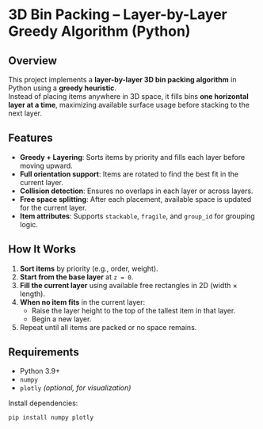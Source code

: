 # 3D Bin Packing – Layer-by-Layer Greedy Algorithm (Python)

## Overview
This project implements a **layer-by-layer 3D bin packing algorithm** in Python using a **greedy heuristic**.  
Instead of placing items anywhere in 3D space, it fills bins **one horizontal layer at a time**, maximizing available surface usage before stacking to the next layer.

## Features
- **Greedy + Layering**: Sorts items by priority and fills each layer before moving upward.
- **Full orientation support**: Items are rotated to find the best fit in the current layer.
- **Collision detection**: Ensures no overlaps in each layer or across layers.
- **Free space splitting**: After each placement, available space is updated for the current layer.
- **Item attributes**: Supports `stackable`, `fragile`, and `group_id` for grouping logic.

## How It Works
1. **Sort items** by priority (e.g., order, weight).
2. **Start from the base layer** at `z = 0`.
3. **Fill the current layer** using available free rectangles in 2D (width × length).
4. **When no item fits** in the current layer:
   - Raise the layer height to the top of the tallest item in that layer.
   - Begin a new layer.
5. Repeat until all items are packed or no space remains.

## Requirements
- Python 3.9+
- `numpy`
- `plotly` *(optional, for visualization)*

Install dependencies:
```bash
pip install numpy plotly
